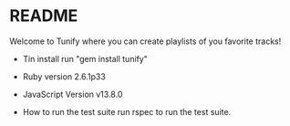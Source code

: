 # README

Welcome to Tunify where you can create playlists of you favorite tracks! 

* Tin install run "gem install tunify"

* Ruby version
    2.6.1p33


* JavaScript Version
    v13.8.0


* How to run the test suite 
    run rspec to run the test suite. 

